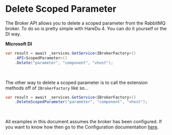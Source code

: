# Delete Scoped Parameter

The Broker API allows you to delete a scoped parameter from the RabbitMQ broker. To do so is pretty simple with HareDu 4. You can do it yourself or the DI way.

**Microsoft DI**

```c#
var result = await _services.GetService<IBrokerFactory>()
    .API<ScopedParameter>()
    .Delete("parameter", "component", "vhost");
```
<br>

The other way to delete a scoped parameter is to call the extension methods off of ```IBrokerFactory``` like so...

```c#
var result = await _services.GetService<IBrokerFactory>()
    .DeleteScopedParameter("parameter", "component", "vhost");
```

<br>

All examples in this document assumes the broker has been configured. If you want to know how then go to the Configuration documentation [here](https://github.com/ahives/HareDu3/blob/master/docs/configuration.md).

